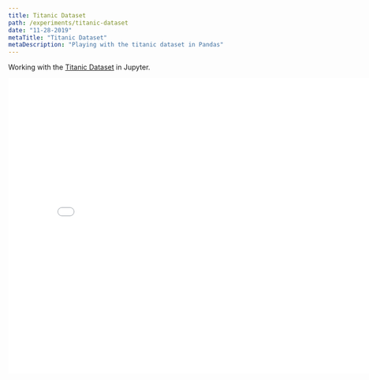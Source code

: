 ```yaml
---
title: Titanic Dataset
path: /experiments/titanic-dataset
date: "11-28-2019"
metaTitle: "Titanic Dataset"
metaDescription: "Playing with the titanic dataset in Pandas"
---
```


Working with the [Titanic Dataset](https://web.stanford.edu/class/archive/cs/cs109/cs109.1166/problem12.html) in Jupyter.

<iframe src="/htmlresources/titanicdataset.html" title="dummy" frameborder="0" width="800px" height="600px"></iframe>
